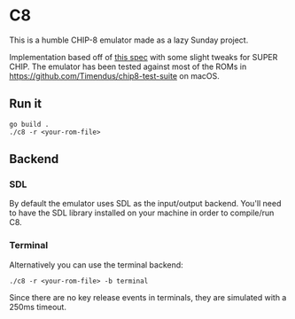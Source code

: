 # C8

This is a humble CHIP-8 emulator made as a lazy Sunday project.

Implementation based off of [this spec](http://devernay.free.fr/hacks/chip8/C8TECH10.HTM#Fx0A) with some slight tweaks for SUPER CHIP. The emulator has been tested against most of the ROMs in https://github.com/Timendus/chip8-test-suite on macOS.

## Run it

```text
go build .
./c8 -r <your-rom-file>
```

## Backend

### SDL

By default the emulator uses SDL as the input/output backend.
You'll need to have the SDL library installed on your machine in order to compile/run C8.

### Terminal

Alternatively you can use the terminal backend:

```text
./c8 -r <your-rom-file> -b terminal
```

Since there are no key release events in terminals, they are simulated with a 250ms timeout.
